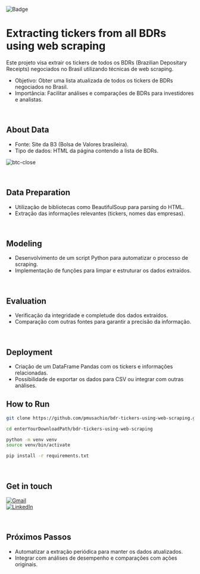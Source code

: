 ![Badge](https://img.shields.io/badge/Status-Completed-green)
# Extracting tickers from all BDRs using web scraping
Este projeto visa extrair os tickers de todos os BDRs (Brazilian Depositary Receipts) negociados no Brasil utilizando técnicas de web scraping.
- Objetivo: Obter uma lista atualizada de todos os tickers de BDRs negociados no Brasil.
- Importância: Facilitar análises e comparações de BDRs para investidores e analistas.

</br>

## About Data
- Fonte: Site da B3 (Bolsa de Valores brasileira).
- Tipo de dados: HTML da página contendo a lista de BDRs.

![btc-close](./img/btc-close.png)

</br>

## Data Preparation
- Utilização de bibliotecas como BeautifulSoup para parsing do HTML.
- Extração das informações relevantes (tickers, nomes das empresas).

</br>

## Modeling
- Desenvolvimento de um script Python para automatizar o processo de scraping.
- Implementação de funções para limpar e estruturar os dados extraídos.

</br>

## Evaluation
- Verificação da integridade e completude dos dados extraídos.
- Comparação com outras fontes para garantir a precisão da informação.

</br>

## Deployment
- Criação de um DataFrame Pandas com os tickers e informações relacionadas.
- Possibilidade de exportar os dados para CSV ou integrar com outras análises.

## How to Run
```bash
git clone https://github.com/pmusachio/bdr-tickers-using-web-scraping.git

cd enterYourDownloadPath/bdr-tickers-using-web-scraping

python -m venv venv
source venv/bin/activate

pip install -r requirements.txt
```

</br>

## Get in touch
[![Gmail](https://img.shields.io/badge/paulomusachio@gmail.com-white?logo=gmail)](mailto:paulomusachio@gmail.com) </br>
[![LinkedIn](https://img.shields.io/badge/LinkedIn-pmusachio-blue)](https://www.linkedin.com/in/pmusachio/)

</br>

## Próximos Passos
- Automatizar a extração periódica para manter os dados atualizados.
- Integrar com análises de desempenho e comparações com ações originais.

